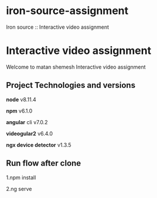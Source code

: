 # iron-source-assignment

Iron source :: Interactive video assignment

# Interactive video assignment

Welcome to matan shemesh Interactive video assignment

## Project Technologies and versions

**node** v8.11.4

**npm** v6.1.0

**angular** cli v7.0.2

**videogular2** v6.4.0

**ngx device detector** v1.3.5

##


## Run flow after clone
1.npm install

2.ng serve
